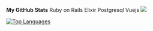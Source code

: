 <b>My GitHub Stats</b>
Ruby on Rails
Elixir
Postgresql
Vuejs
<a href="http://www.github.com/brandaoplaster" align="right">
  <img src="https://github-readme-streak-stats.herokuapp.com/?user=brandaoplaster&stroke=ffffff&background=1c1917&ring=0891b2&fire=0891b2&currStreakNum=ffffff&currStreakLabel=0891b2&sideNums=ffffff&sideLabels=ffffff&dates=ffffff&hide_border=true" />
</a>

<a href="https://github.com/brandaoplaster" align="left">
  <img src="https://github-readme-stats.vercel.app/api/top-langs/?username=brandaoplaster&langs_count=5&title_color=0891b2&text_color=ffffff&icon_color=0891b2&bg_color=1c1917&hide_border=true&locale=en&custom_title=Top%20%Languages" alt="Top   Languages" />
</a>
